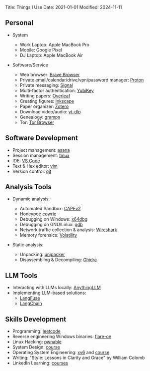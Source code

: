 Title: Things I Use
Date: 2021-01-01
Modified: 2024-11-11

## Personal

* System
  * Work Laptop: Apple MacBook Pro
  * Mobile: Google Pixel
  * DJ Laptop: Apple MacBook Air

* Software/Service
  * Web browser: [Brave Browser](https://brave.com/)
  * Private email/calendar/drive/vpn/password manager: [Proton](https://proton.me/)
  * Private messaging: [Signal](https://signal.org/)
  * Multi-factor authentication: [YubiKey](https://www.yubico.com/)
  * Writing papers: [Overleaf](https://www.overleaf.com/)
  * Creating figures: [Inkscape](https://inkscape.org/)
  * Paper organizer: [Zotero](https://www.zotero.org/)
  * Download video/audio: [yt-dlp](https://github.com/yt-dlp/yt-dlp)
  * Genealogy: [gramps](https://gramps-project.org/blog/)
  * Tor: [Tor Browser](https://www.torproject.org/)

## Software Development

* Project management: [asana](https://asana.com/)
* Session management: [tmux](https://github.com/tmux/tmux)
* IDE: [VS Code](https://code.visualstudio.com/)
* Text & Hex editor: [vim](https://www.vim.org/)
* Version control: [git](https://git-scm.com/)

## Analysis Tools

* Dynamic analysis:
  * Automated Sandbox: [CAPEv2](https://github.com/kevoreilly/CAPEv2)
  * Honeypot: [cowrie](https://github.com/cowrie/cowrie)
  * Debugging on Windows: [x64dbg](https://github.com/x64dbg/x64dbg)
  * Debugging on GNU/Linux: [gdb](https://www.sourceware.org/gdb/)
  * Network traffic collection & analysis: [Wireshark](https://www.wireshark.org/)
  * Memory forensics: [Volatility](https://github.com/volatilityfoundation/volatility3)

* Static analysis:
  * Unpacking: [unipacker](https://github.com/unipacker/unipacker)
  * Disassembling & Decompiling: [Ghidra](https://github.com/NationalSecurityAgency/ghidra)

## LLM Tools

* Interacting with LLMs locally: [AnythingLLM](https://anythingllm.com/)
* Implementing LLM-based solutions:
  * [LangFuse](https://langfuse.com/)
  * [LangChain](https://www.langchain.com/)

## Skills Development

* Programming: [leetcode](https://leetcode.com/)
* Reverse engineering Windows binaries: [flare-on](https://flare-on.com/)
* Linux Hacking: [pwnable](https://pwnable.kr/)
* System Design: [course](https://www.designgurus.io/course-play/grokking-the-system-design-interview)
* Operating System Engineering: [xv6](https://github.com/mit-pdos/xv6-riscv) and [course](https://pdos.csail.mit.edu/6.1810)
* Writing: "Style: Lessons in Clarity and Grace" by William Colomb
* LinkedIn Learning: [courses](https://www.linkedin.com/learning)
